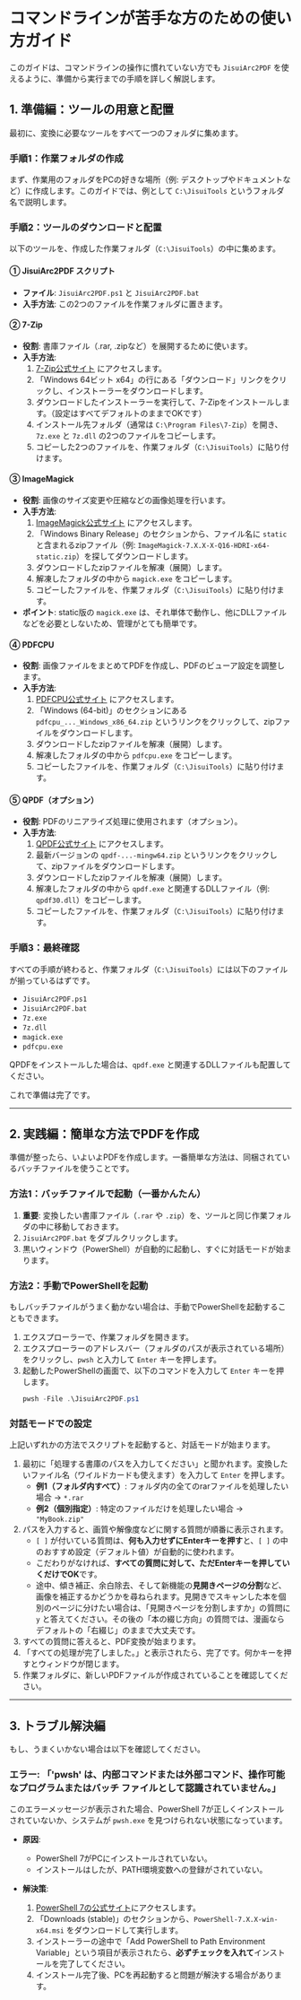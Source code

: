 # コマンドラインが苦手な方のための使い方ガイド

このガイドは、コマンドラインの操作に慣れていない方でも `JisuiArc2PDF` を使えるように、準備から実行までの手順を詳しく解説します。

## 1. 準備編：ツールの用意と配置

最初に、変換に必要なツールをすべて一つのフォルダに集めます。

### 手順1：作業フォルダの作成
まず、作業用のフォルダをPCの好きな場所（例: デスクトップやドキュメントなど）に作成します。このガイドでは、例として `C:\JisuiTools` というフォルダ名で説明します。

### 手順2：ツールのダウンロードと配置
以下のツールを、作成した作業フォルダ（`C:\JisuiTools`）の中に集めます。

#### ① JisuiArc2PDF スクリプト
- **ファイル**: `JisuiArc2PDF.ps1` と `JisuiArc2PDF.bat`
- **入手方法**: この2つのファイルを作業フォルダに置きます。

#### ② 7-Zip
- **役割**: 書庫ファイル（.rar, .zipなど）を展開するために使います。
- **入手方法**:
    1. [7-Zip公式サイト](https://www.7-zip.org/) にアクセスします。
    2. 「Windows 64ビット x64」の行にある「ダウンロード」リンクをクリックし、インストーラーをダウンロードします。
    3. ダウンロードしたインストーラーを実行して、7-Zipをインストールします。（設定はすべてデフォルトのままでOKです）
    4. インストール先フォルダ（通常は `C:\Program Files\7-Zip`）を開き、`7z.exe` と `7z.dll` の2つのファイルをコピーします。
    5. コピーした2つのファイルを、作業フォルダ（`C:\JisuiTools`）に貼り付けます。

#### ③ ImageMagick
- **役割**: 画像のサイズ変更や圧縮などの画像処理を行います。
- **入手方法**:
    1. [ImageMagick公式サイト](https://imagemagick.org/script/download.php) にアクセスします。
    2. 「Windows Binary Release」のセクションから、ファイル名に `static` と含まれるzipファイル（例: `ImageMagick-7.X.X-X-Q16-HDRI-x64-static.zip`）を探してダウンロードします。
    3. ダウンロードしたzipファイルを解凍（展開）します。
    4. 解凍したフォルダの中から `magick.exe` をコピーします。
    5. コピーしたファイルを、作業フォルダ（`C:\JisuiTools`）に貼り付けます。
- **ポイント**: static版の `magick.exe` は、それ単体で動作し、他にDLLファイルなどを必要としないため、管理がとても簡単です。

#### ④ PDFCPU
- **役割**: 画像ファイルをまとめてPDFを作成し、PDFのビューア設定を調整します。
- **入手方法**:
    1. [PDFCPU公式サイト](https://pdfcpu.io/download) にアクセスします。
    2. 「Windows (64-bit)」のセクションにある `pdfcpu_..._Windows_x86_64.zip` というリンクをクリックして、zipファイルをダウンロードします。
    3. ダウンロードしたzipファイルを解凍（展開）します。
    4. 解凍したフォルダの中から `pdfcpu.exe` をコピーします。
    5. コピーしたファイルを、作業フォルダ（`C:\JisuiTools`）に貼り付けます。

#### ⑤ QPDF（オプション）
- **役割**: PDFのリニアライズ処理に使用されます（オプション）。
- **入手方法**:
    1. [QPDF公式サイト](https://github.com/qpdf/qpdf/releases) にアクセスします。
    2. 最新バージョンの `qpdf-...-mingw64.zip` というリンクをクリックして、zipファイルをダウンロードします。
    3. ダウンロードしたzipファイルを解凍（展開）します。
    4. 解凍したフォルダの中から `qpdf.exe` と関連するDLLファイル（例: `qpdf30.dll`）をコピーします。
    5. コピーしたファイルを、作業フォルダ（`C:\JisuiTools`）に貼り付けます。

### 手順3：最終確認
すべての手順が終わると、作業フォルダ（`C:\JisuiTools`）には以下のファイルが揃っているはずです。
- `JisuiArc2PDF.ps1`
- `JisuiArc2PDF.bat`
- `7z.exe`
- `7z.dll`
- `magick.exe`
- `pdfcpu.exe`

QPDFをインストールした場合は、`qpdf.exe` と関連するDLLファイルも配置してください。

これで準備は完了です。

---

## 2. 実践編：簡単な方法でPDFを作成

準備が整ったら、いよいよPDFを作成します。一番簡単な方法は、同梱されているバッチファイルを使うことです。

### 方法1：バッチファイルで起動（一番かんたん）

1.  **重要**: 変換したい書庫ファイル（`.rar` や `.zip`）を、ツールと同じ作業フォルダの中に移動しておきます。
2.  `JisuiArc2PDF.bat` をダブルクリックします。
3.  黒いウィンドウ（PowerShell）が自動的に起動し、すぐに対話モードが始まります。

### 方法2：手動でPowerShellを起動

もしバッチファイルがうまく動かない場合は、手動でPowerShellを起動することもできます。

1.  エクスプローラーで、作業フォルダを開きます。
2.  エクスプローラーのアドレスバー（フォルダのパスが表示されている場所）をクリックし、`pwsh` と入力して `Enter` キーを押します。
3.  起動したPowerShellの画面で、以下のコマンドを入力して `Enter` キーを押します。
    ```powershell
    pwsh -File .\JisuiArc2PDF.ps1
    ```

### 対話モードでの設定

上記いずれかの方法でスクリプトを起動すると、対話モードが始まります。

1.  最初に「処理する書庫のパスを入力してください」と聞かれます。変換したいファイル名（ワイルドカードも使えます）を入力して `Enter` を押します。
    -   **例1（フォルダ内すべて）**: フォルダ内の全てのrarファイルを処理したい場合 → `*.rar`
    -   **例2（個別指定）**: 特定のファイルだけを処理したい場合 → `"MyBook.zip"`
2.  パスを入力すると、画質や解像度などに関する質問が順番に表示されます。
    -   `[ ]` が付いている質問は、**何も入力せずにEnterキーを押す**と、`[ ]` の中のおすすめ設定（デフォルト値）が自動的に使われます。
    -   こだわりがなければ、**すべての質問に対して、ただEnterキーを押していくだけでOK**です。
    -   途中、傾き補正、余白除去、そして新機能の**見開きページの分割**など、画像を補正するかどうかを尋ねられます。見開きでスキャンした本を個別のページに分けたい場合は、「見開きページを分割しますか」の質問に `y` と答えてください。その後の「本の綴じ方向」の質問では、漫画ならデフォルトの「右綴じ」のままで大丈夫です。
3.  すべての質問に答えると、PDF変換が始まります。
4.  「すべての処理が完了しました。」と表示されたら、完了です。何かキーを押すとウィンドウが閉じます。
5.  作業フォルダに、新しいPDFファイルが作成されていることを確認してください。

---

## 3. トラブル解決編

もし、うまくいかない場合は以下を確認してください。

### エラー: 「'pwsh' は、内部コマンドまたは外部コマンド、操作可能なプログラムまたはバッチ ファイルとして認識されていません。」

このエラーメッセージが表示された場合、PowerShell 7が正しくインストールされていないか、システムが `pwsh.exe` を見つけられない状態になっています。

-   **原因**:
    -   PowerShell 7がPCにインストールされていない。
    -   インストールはしたが、PATH環境変数への登録がされていない。

-   **解決策**:
    1. [PowerShell 7の公式サイト](https://learn.microsoft.com/ja-jp/powershell/scripting/install/installing-powershell-on-windows)にアクセスします。
    2. 「Downloads (stable)」のセクションから、`PowerShell-7.X.X-win-x64.msi` をダウンロードして実行します。
    3. インストーラーの途中で「Add PowerShell to Path Environment Variable」という項目が表示されたら、**必ずチェックを入れて**インストールを完了してください。
    4. インストール完了後、PCを再起動すると問題が解決する場合があります。